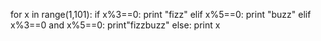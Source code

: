 for x in range(1,101):
if x%3==0:
print "fizz"
elif x%5==0:
print "buzz"
elif x%3==0 and x%5==0:
print"fizzbuzz"
else:
print x
